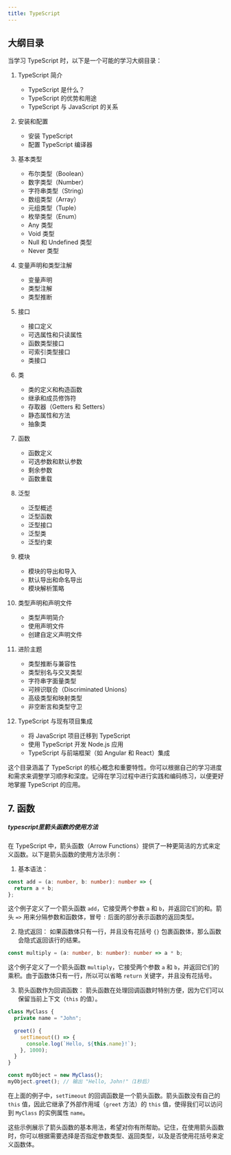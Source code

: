 ```yaml
---
title: TypeScript
---
```




## 大纲目录

当学习 TypeScript 时，以下是一个可能的学习大纲目录：

1. TypeScript 简介
   - TypeScript 是什么？
   - TypeScript 的优势和用途
   - TypeScript 与 JavaScript 的关系

2. 安装和配置
   - 安装 TypeScript
   - 配置 TypeScript 编译器

3. 基本类型
   - 布尔类型（Boolean）
   - 数字类型（Number）
   - 字符串类型（String）
   - 数组类型（Array）
   - 元组类型（Tuple）
   - 枚举类型（Enum）
   - Any 类型
   - Void 类型
   - Null 和 Undefined 类型
   - Never 类型

4. 变量声明和类型注解
   - 变量声明
   - 类型注解
   - 类型推断

5. 接口
   - 接口定义
   - 可选属性和只读属性
   - 函数类型接口
   - 可索引类型接口
   - 类接口

6. 类
   - 类的定义和构造函数
   - 继承和成员修饰符
   - 存取器（Getters 和 Setters）
   - 静态属性和方法
   - 抽象类

7. 函数
   - 函数定义
   - 可选参数和默认参数
   - 剩余参数
   - 函数重载

8. 泛型
   - 泛型概述
   - 泛型函数
   - 泛型接口
   - 泛型类
   - 泛型约束

9. 模块
   - 模块的导出和导入
   - 默认导出和命名导出
   - 模块解析策略

10. 类型声明和声明文件
    - 类型声明简介
    - 使用声明文件
    - 创建自定义声明文件

11. 进阶主题
    - 类型推断与兼容性
    - 类型别名与交叉类型
    - 字符串字面量类型
    - 可辨识联合（Discriminated Unions）
    - 高级类型和映射类型
    - 非空断言和类型守卫

12. TypeScript 与现有项目集成
    - 将 JavaScript 项目迁移到 TypeScript
    - 使用 TypeScript 开发 Node.js 应用
    - TypeScript 与前端框架（如 Angular 和 React）集成

这个目录涵盖了 TypeScript 的核心概念和重要特性。你可以根据自己的学习进度和需求来调整学习顺序和深度。记得在学习过程中进行实践和编码练习，以便更好地掌握 TypeScript 的应用。



## 7. 函数

##### typescript里箭头函数的使用方法

在 TypeScript 中，箭头函数（Arrow Functions）提供了一种更简洁的方式来定义函数。以下是箭头函数的使用方法示例：

1. 基本语法：
```typescript
const add = (a: number, b: number): number => {
  return a + b;
};
```
这个例子定义了一个箭头函数 `add`，它接受两个参数 `a` 和 `b`，并返回它们的和。箭头 `=>` 用来分隔参数和函数体，冒号 `:` 后面的部分表示函数的返回类型。

2. 隐式返回：
如果函数体只有一行，并且没有花括号 `{}` 包裹函数体，那么函数会隐式返回该行的结果。
```typescript
const multiply = (a: number, b: number): number => a * b;
```
这个例子定义了一个箭头函数 `multiply`，它接受两个参数 `a` 和 `b`，并返回它们的乘积。由于函数体只有一行，所以可以省略 `return` 关键字，并且没有花括号。

3. 箭头函数作为回调函数：
箭头函数在处理回调函数时特别方便，因为它们可以保留当前上下文（`this` 的值）。
```typescript
class MyClass {
  private name = "John";
  
  greet() {
    setTimeout(() => {
      console.log(`Hello, ${this.name}!`);
    }, 1000);
  }
}

const myObject = new MyClass();
myObject.greet(); // 输出 "Hello, John!"（1秒后）
```
在上面的例子中，`setTimeout` 的回调函数是一个箭头函数。箭头函数没有自己的 `this` 值，因此它继承了外部作用域（`greet` 方法）的 `this` 值，使得我们可以访问到 `MyClass` 的实例属性 `name`。

这些示例展示了箭头函数的基本用法，希望对你有所帮助。记住，在使用箭头函数时，你可以根据需要选择是否指定参数类型、返回类型，以及是否使用花括号来定义函数体。